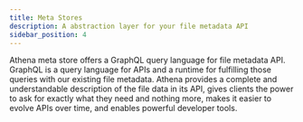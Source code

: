 ```yaml
---
title: Meta Stores
description: A abstraction layer for your file metadata API
sidebar_position: 4
---
```


Athena meta store offers a GraphQL query language for file metadata API. GraphQL is a query language for APIs and a
runtime for fulfilling those queries with our existing file metadata. Athena provides a complete and understandable
description of the file data in its API, gives clients the power to ask for exactly what they need and nothing more,
makes it easier to evolve APIs over time, and enables powerful developer tools.
